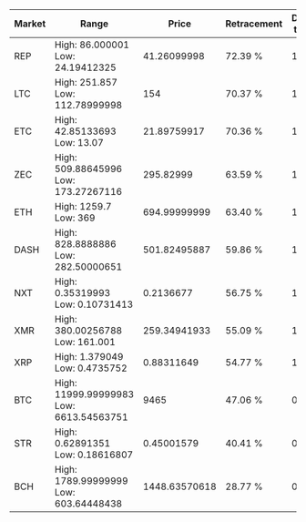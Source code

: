 | Market | Range | Price| Retracement | Doubles to 50% |
| --- | --- | --- | --- | --- |
| REP | High: 86.000001<br />Low: 24.19412325 | 41.26099998 | 72.39 % | 1.34 |
| LTC | High: 251.857<br />Low: 112.78999998 | 154 | 70.37 % | 1.18 |
| ETC | High: 42.85133693<br />Low: 13.07 | 21.89759917 | 70.36 % | 1.28 |
| ZEC | High: 509.88645996<br />Low: 173.27267116 | 295.82999 | 63.59 % | 1.15 |
| ETH | High: 1259.7<br />Low: 369 | 694.99999999 | 63.40 % | 1.17 |
| DASH | High: 828.8888886<br />Low: 282.50000651 | 501.82495887 | 59.86 % | 1.11 |
| NXT | High: 0.35319993<br />Low: 0.10731413 | 0.2136677 | 56.75 % | 1.08 |
| XMR | High: 380.00256788<br />Low: 161.001 | 259.34941933 | 55.09 % | 1.04 |
| XRP | High: 1.379049<br />Low: 0.4735752 | 0.88311649 | 54.77 % | 1.05 |
| BTC | High: 11999.99999983<br />Low: 6613.54563751 | 9465 | 47.06 % | 0.00 |
| STR | High: 0.62891351<br />Low: 0.18616807 | 0.45001579 | 40.41 % | 0.00 |
| BCH | High: 1789.99999999<br />Low: 603.64448438 | 1448.63570618 | 28.77 % | 0.00 |
